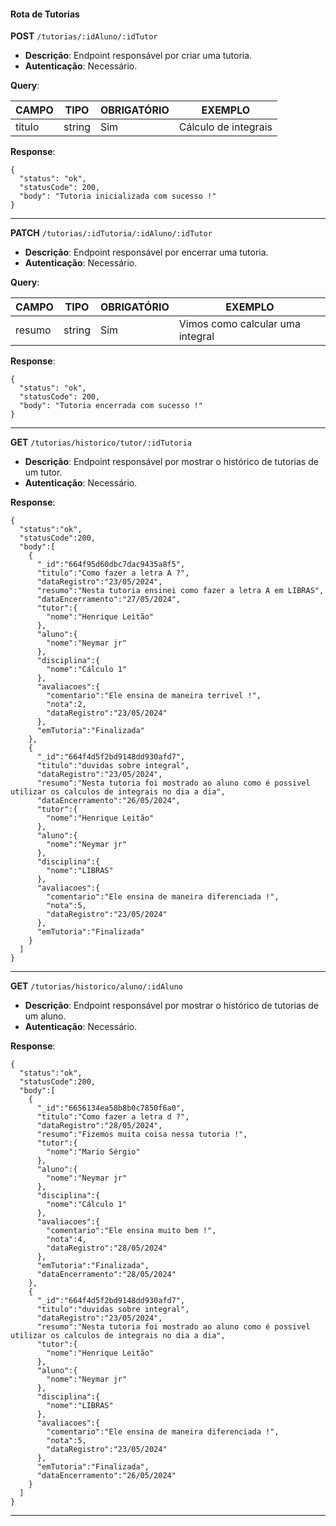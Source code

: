 #### Rota de Tutorias

**POST** `/tutorias/:idAluno/:idTutor`

- **Descrição**: Endpoint responsável por criar uma tutoria.
- **Autenticação**: Necessário.

**Query**:

| CAMPO        | TIPO   | OBRIGATÓRIO   | EXEMPLO                        |
| ------------ | ------ | ------------- | ------------------------------ |
| titulo       | string | Sim           | Cálculo de integrais           |

**Response**:

```
{
  "status": "ok",
  "statusCode": 200,
  "body": "Tutoria inicializada com sucesso !"
}
```

---

**PATCH** `/tutorias/:idTutoria/:idAluno/:idTutor`

- **Descrição**: Endpoint responsável por encerrar uma tutoria.
- **Autenticação**: Necessário.

**Query**:

| CAMPO        | TIPO   | OBRIGATÓRIO   | EXEMPLO                          |
| ------------ | ------ | ------------- | -------------------------------- |
| resumo       | string | Sim           | Vimos como calcular uma integral |

**Response**:

```
{
  "status": "ok",
  "statusCode": 200,
  "body": "Tutoria encerrada com sucesso !"
}
```

---

**GET** `/tutorias/historico/tutor/:idTutoria`

- **Descrição**: Endpoint responsável por mostrar o histórico de tutorias de um tutor.
- **Autenticação**: Necessário.

**Response**:

```
{
  "status":"ok",
  "statusCode":200,
  "body":[
    {
      "_id":"664f95d60dbc7dac9435a8f5",
      "titulo":"Como fazer a letra A ?",
      "dataRegistro":"23/05/2024",
      "resumo":"Nesta tutoria ensinei como fazer a letra A em LIBRAS",
      "dataEncerramento":"27/05/2024",
      "tutor":{
        "nome":"Henrique Leitão"
      },
      "aluno":{
        "nome":"Neymar jr"
      },
      "disciplina":{
        "nome":"Cálculo 1"
      },
      "avaliacoes":{
        "comentario":"Ele ensina de maneira terrivel !",
        "nota":2,
        "dataRegistro":"23/05/2024"
      },
      "emTutoria":"Finalizada"
    },
    {
      "_id":"664f4d5f2bd9148dd930afd7",
      "titulo":"duvidas sobre integral",
      "dataRegistro":"23/05/2024",
      "resumo":"Nesta tutoria foi mostrado ao aluno como é possivel  utilizar os calculos de integrais no dia a dia",
      "dataEncerramento":"26/05/2024",
      "tutor":{
        "nome":"Henrique Leitão"
      },
      "aluno":{
        "nome":"Neymar jr"
      },
      "disciplina":{
        "nome":"LIBRAS"
      },
      "avaliacoes":{
        "comentario":"Ele ensina de maneira diferenciada !",
        "nota":5,
        "dataRegistro":"23/05/2024"
      },
      "emTutoria":"Finalizada"
    }
  ]
}
```

---

**GET** `/tutorias/historico/aluno/:idAluno`

- **Descrição**: Endpoint responsável por mostrar o histórico de tutorias de um aluno.
- **Autenticação**: Necessário.

**Response**:

```
{
  "status":"ok",
  "statusCode":200,
  "body":[
    {
      "_id":"6656134ea58b8b0c7850f6a0",
      "titulo":"Como fazer a letra d ?",
      "dataRegistro":"28/05/2024",
      "resumo":"Fizemos muita coisa nessa tutoria !",
      "tutor":{
        "nome":"Mario Sérgio"
      },
      "aluno":{
        "nome":"Neymar jr"
      },
      "disciplina":{
        "nome":"Cálculo 1"
      },
      "avaliacoes":{
        "comentario":"Ele ensina muito bem !",
        "nota":4,
        "dataRegistro":"28/05/2024"
      },
      "emTutoria":"Finalizada",
      "dataEncerramento":"28/05/2024"
    },
    {
      "_id":"664f4d5f2bd9148dd930afd7",
      "titulo":"duvidas sobre integral",
      "dataRegistro":"23/05/2024",
      "resumo":"Nesta tutoria foi mostrado ao aluno como é possivel  utilizar os calculos de integrais no dia a dia",
      "tutor":{
        "nome":"Henrique Leitão"
      },
      "aluno":{
        "nome":"Neymar jr"
      },
      "disciplina":{
        "nome":"LIBRAS"
      },
      "avaliacoes":{
        "comentario":"Ele ensina de maneira diferenciada !",
        "nota":5,
        "dataRegistro":"23/05/2024"
      },
      "emTutoria":"Finalizada",
      "dataEncerramento":"26/05/2024"
    }
  ]
}
```

---
